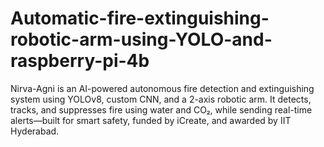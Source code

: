 # Automatic-fire-extinguishing-robotic-arm-using-YOLO-and-raspberry-pi-4b
Nirva-Agni is an AI-powered autonomous fire detection and extinguishing system using YOLOv8, custom CNN, and a 2-axis robotic arm. It detects, tracks, and suppresses fire using water and CO₂, while sending real-time alerts—built for smart safety, funded by iCreate, and awarded by IIT Hyderabad.
